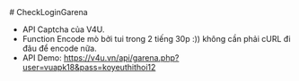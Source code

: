 <!---
Javier111228/Javier111228 is a ✨ special ✨ repository because its `README.md` (this file) appears on your GitHub profile.
You can click the Preview link to take a look at your changes.
---># CheckLoginGarena
- API Captcha của V4U.
- Function Encode mò bởi tui trong 2 tiếng 30p :)) không cần phải cURL đi đâu để encode nữa.
- API Demo: https://v4u.vn/api/garena.php?user=vuapk18&pass=koyeuthithoi12
